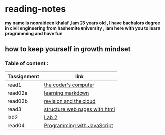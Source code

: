 # reading-notes
**my name is nooraldeen khalaf ,Iam 23 years old ,  I have bachalors degree in civil engineering from hashemite university , iam here with you to learn programming and have fun**
## how to keep yourself in growth mindset 

### Table of content :
| Tassignment          |                   link                     |
|----------------------|--------------------------------------------|
| read1                | [the coder's computer](read1.md)           |
| read02a              | [learning markdown](read02a.md)            |
| read02b              | [revision and the cloud](read1.md)         |
| read3                | [structure web pages with html](read1.md)  |
| lab2                 | [Lab 2](lab02.md)                          |
| read04               | [Programming with JavaScript](read04.md)   |
